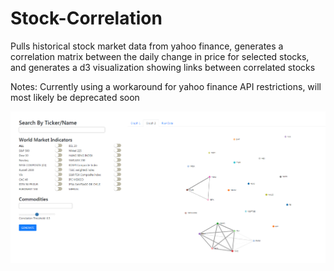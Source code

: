 # Stock-Correlation
Pulls historical stock market data from yahoo finance, generates a correlation matrix between the daily change in price for selected stocks, and generates a d3 visualization showing links between correlated stocks

Notes:
Currently using a workaround for yahoo finance API restrictions, will most likely be deprecated soon


![alt text](screencap.PNG)
